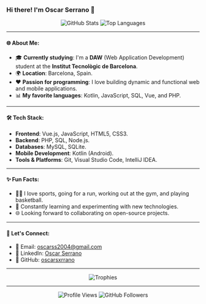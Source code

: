 ### Hi there! I'm Oscar Serrano 👋

<div align="center">
  <img src="https://github-readme-stats.vercel.app/api?username=oscarsxrrano&theme=blue-red" alt="GitHub Stats">
  <img src="https://github-readme-stats.vercel.app/api/top-langs/?username=oscarsxrrano&theme=blue-red" alt="Top Languages">
</div>

---

#### 🌐 About Me:

- 🎓 **Currently studying**: I'm a **DAW** (Web Application Development) student at the **Institut Tecnològic de Barcelona**.
- 🌍 **Location**: Barcelona, Spain.
- ❤️ **Passion for programming**: I love building dynamic and functional web and mobile applications.
- 📊 **My favorite languages**: Kotlin, JavaScript, SQL, Vue, and PHP.

---

#### 🛠️ Tech Stack:

- **Frontend**: Vue.js, JavaScript, HTML5, CSS3.
- **Backend**: PHP, SQL, Node.js.
- **Databases**: MySQL, SQLite.
- **Mobile Development**: Kotlin (Android).
- **Tools & Platforms**: Git, Visual Studio Code, IntelliJ IDEA.

---

#### ✨ Fun Facts:

- 🏃‍♂️ I love sports, going for a run, working out at the gym, and playing basketball.
- 🚀 Constantly learning and experimenting with new technologies.
- 🌐 Looking forward to collaborating on open-source projects.

---

#### 📢 Let's Connect:

- 📧 Email: [oscarss2004@gmail.com](mailto:oscarss2004@gmail.com)
- 🔗 LinkedIn: [Oscar Serrano](https://www.linkedin.com/in/oscar-serrano-a62966251)
- 🔧 GitHub: [oscarsxrrano](https://github.com/oscarsxrrano)

---

<div align="center">
  <img src="https://github-profile-trophy.vercel.app/?username=oscarsxrrano&theme=blue-red" alt="Trophies">
</div>

---

<div align="center">
  <img src="https://komarev.com/ghpvc/?username=oscarsxrrano&color=blue" alt="Profile Views">
  <img src="https://img.shields.io/github/followers/oscarsxrrano?style=social" alt="GitHub Followers">
</div>
